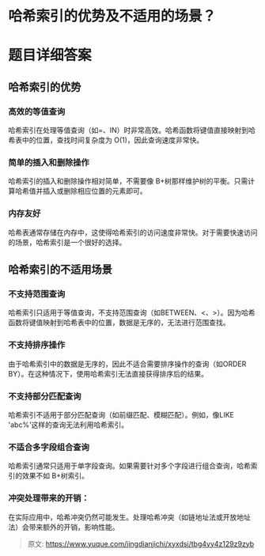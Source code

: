 # 哈希索引的优势及不适用的场景？

# 题目详细答案
## 哈希索引的优势
### 高效的等值查询
哈希索引在处理等值查询（如=、IN）时非常高效。哈希函数将键值直接映射到哈希表中的位置，查找时间复杂度为 O(1)，因此查询速度非常快。

### 简单的插入和删除操作
哈希索引的插入和删除操作相对简单，不需要像 B+树那样维护树的平衡。只需计算哈希值并插入或删除相应位置的元素即可。

### 内存友好
哈希表通常存储在内存中，这使得哈希索引的访问速度非常快。对于需要快速访问的场景，哈希索引是一个很好的选择。

## 哈希索引的不适用场景
### 不支持范围查询
哈希索引只适用于等值查询，不支持范围查询（如BETWEEN、<、>）。因为哈希函数将键值映射到哈希表中的位置，数据是无序的，无法进行范围查找。

### 不支持排序操作
由于哈希索引中的数据是无序的，因此不适合需要排序操作的查询（如ORDER BY）。在这种情况下，使用哈希索引无法直接获得排序后的结果。

### 不支持部分匹配查询
哈希索引不适用于部分匹配查询（如前缀匹配、模糊匹配）。例如，像LIKE 'abc%'这样的查询无法利用哈希索引。

### 不适合多字段组合查询
哈希索引通常只适用于单字段查询。如果需要针对多个字段进行组合查询，哈希索引的效果不如 B+树索引。

### 冲突处理带来的开销：
在实际应用中，哈希冲突仍然可能发生。处理哈希冲突（如链地址法或开放地址法）会带来额外的开销，影响性能。



> 原文: <https://www.yuque.com/jingdianjichi/xyxdsi/tbg4yy4z129z9zyb>